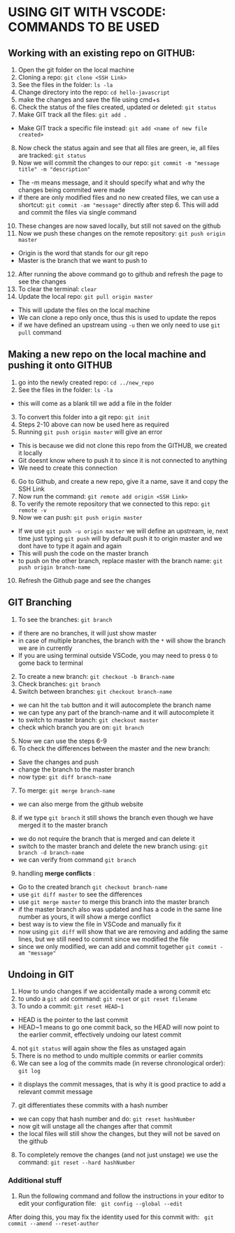 # USING GIT WITH VSCODE: COMMANDS TO BE USED

## Working with an existing repo on GITHUB:

1. Open the git folder on the local machine
2. Cloning a repo:
`git clone <SSH Link>`
3. See the files in the folder:
`ls -la`
4. Change directory into the repo:
`cd hello-javascript`
5. make the changes and save the file using cmd+s
6. Check the status of the files created, updated or deleted:
`git status`
7. Make GIT track all the files:
`git add .`
 * Make GIT track a specific file instead:
`git add <name of new file created>`
8. Now check the status again and see that all files are green, ie, all files are tracked:
`git status`
9. Now we will commit the changes to our repo:
`git commit -m "message title" -m "description"`
 * The -m means message, and it should specify what and why the changes being commited were made
 * if there are only modified files and no new created files, we can use a shortcut: `git commit -am "message"` directly after step 6. This will add and commit the files via single command
10. These changes are now saved locally, but still not saved on the github
11. Now we push these changes on the remote repository:
`git push origin master`
 * Origin is the word that stands for our git repo
 * Master is the branch that we want to push to
12. After running the above command go to github and refresh the page to see the changes
13. To clear the terminal:
`clear`
14. Update the local repo:
`git pull origin master`
 * This will update the files on the local machine
 * We can clone a repo only once, thus this is used to update the repos
 * if we have defined an upstream using `-u` then we only need to use `git pull` command


## Making a new repo on the local machine and pushing it onto GITHUB

1. go into the newly created repo:
`cd ../new_repo`
2. See the files in the folder:
`ls -la`
 * this will come as a blank till we add a file in the folder
3. To convert this folder into a git repo:
`git init`
4. Steps 2-10 above can now be used here as required
5. Running `git push origin master` will give an error
 * This is because we did not clone this repo from the GITHUB, we created it locally
 * Git doesnt know where to push it to since it is not connected to anything
 * We need to create this connection
6. Go to Github, and create a new repo, give it a name, save it and copy the SSH Link
7. Now run the command:
`git remote add origin <SSH Link>`
8. To verify the remote repository that we connected to this repo:
`git remote -v`
9. Now we can push:
`git push origin master`
 * If we use `git push -u origin master` we will define an upstream, ie, next time just typing `git push` will by default push it to origin master and we dont have to type it again and again
 * This will push the code on the master branch
 * to push on the other branch, replace master with the branch name: `git push origin branch-name`
10. Refresh the Github page and see the changes


## GIT Branching

1. To see the branches:
`git branch`
 * if there are no branches, it will just show master
 * in case of multiple branches, the branch with the `*` will show the branch we are in currently
 * If you are using terminal outside VSCode, you may need to press `Q` to gome back to terminal
2. To create a new branch:
`git checkout -b Branch-name`
3. Check branches:
`git branch`
4. Switch between branches:
`git checkout branch-name`
 * we can hit the `tab` button and it will autocomplete the branch name
 * we can type any part of the branch-name and it will autocomplete it
 * to switch to master branch: `git checkout master`
 * check which branch you are on: `git branch`
5. Now we can use the steps 6-9
6. To check the differences between the master and the new branch:
 * Save the changes and push
 * change the branch to the master branch
 * now type: `git diff branch-name`
7. To merge:
`git merge branch-name`
 * we can also merge from the github website
8. if we type `git branch` it still shows the branch even though we have merged it to the master branch
 * we do not require the branch that is merged and can delete it
 * switch to the master branch and delete the new branch using: `git branch -d branch-name`
 * we can verify from command `git branch`
9. handling **merge conflicts** :
 * Go to the created branch `git checkout branch-name`
 * use `git diff master` to see the differences
 * use `git merge master` to merge this branch into the master branch
 * if the master branch also was updated and has a code in the same line number as yours, it will show a merge conflict
 * best way is to view the file in VSCode and manually fix it
 * now using `git diff` will show that we are removing and adding the same lines, but we still need to commit since we modified the file
 * since we only modified, we can add and commit together `git commit -am "message"`


 ## Undoing in GIT

 1. How to undo changes if we accidentally made a wrong commit etc
 2. to undo a `git add` command:
 `git reset` or `git reset filename`
 3. To undo a commit:
 `git reset HEAD~1`
  * HEAD is the pointer to the last commit
  * HEAD~1 means to go one commit back, so the HEAD will now point to the earlier commit, effectively undoing our latest commit
4. not `git status` will again show the files as unstaged again
5. There is no method to undo multiple commits or earlier commits
6. We can see a log of the commits made (in reverse chronological order):
`git log`
 * it displays the commit messages, that is why it is good practice to add a relevant commit message
7. git differentiates these commits with a hash number
 * we can copy that hash number and do:
 `git reset hashNumber`
 * now git will unstage all the changes after that commit
 * the local files will still show the changes, but they will not be saved on the github
8. To completely remove the changes (and not just unstage) we use the command:
`git reset --hard hashNumber`



### Additional stuff 
1. Run the
following command and follow the instructions in your editor to edit
your configuration file:
` git config --global --edit` 

After doing this, you may fix the identity used for this commit with:
` git commit --amend --reset-author`
